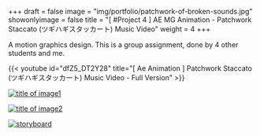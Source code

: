 +++
draft = false
image = "img/portfolio/patchwork-of-broken-sounds.jpg"
showonlyimage = false
title = "[ #Project 4 ] AE MG Animation - Patchwork Staccato (ツギハギスタッカート) Music Video"
weight = 4
+++

A motion graphics design. This is a group assignment, done by 4 other students and me.

{{< youtube id="dfZ5_DT2Y28" title="[ Ae Animation ] Patchwork Staccato (ツギハギスタッカート) Music Video - Full Version" >}}
<br>

[![title of image1][1]][1]

[![title of image2][2]][2]

[![storyboard][3]][3]

[1]: /img/portfolio/patchwork-of-broken-sounds-1.png
[2]: /img/portfolio/patchwork-of-broken-sounds-2.png
[3]: /img/portfolio/patchwork-of-broken-sounds-storyboard.jpg
